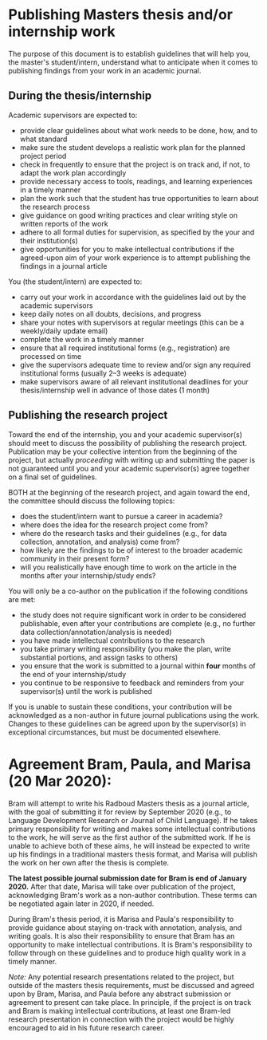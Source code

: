 # Publishing Masters thesis and/or internship work

The purpose of this document is to establish guidelines that will help you, the master's student/intern, understand what to anticipate when it comes to publishing findings from your work in an academic journal.

## During the thesis/internship

Academic supervisors are expected to:

- provide clear guidelines about what work needs to be done, how, and to what standard
- make sure the student develops a realistic work plan for the planned project period
- check in frequently to ensure that the project is on track and, if not, to adapt the work plan accordingly
- provide necessary access to tools, readings, and learning experiences in a timely manner
- plan the work such that the student has true opportunities to learn about the research process
- give guidance on good writing practices and clear writing style on written reports of the work
- adhere to all formal duties for supervision, as specified by the your and their institution(s)
- give opportunities for you to make intellectual contributions if the agreed-upon aim of your work experience is to attempt publishing the findings in a journal article

You (the student/intern) are expected to:

- carry out your work in accordance with the guidelines laid out by the academic supervisors
- keep daily notes on all doubts, decisions, and progress
- share your notes with supervisors at regular meetings (this can be a weekly/daily update email)
- complete the work in a timely manner
- ensure that all required institutional forms (e.g., registration) are processed on time
- give the supervisors adequate time to review and/or sign any required institutional forms (usually 2–3 weeks is adequate)
- make supervisors aware of all relevant institutional deadlines for your thesis/internship well in advance of those dates (1 month)

## Publishing the research project

Toward the end of the internship, you and your academic supervisor(s) should meet to discuss the possibility of publishing the research project. Publication may be your collective intention from the beginning of the project, but actually _proceeding_ with writing up and submitting the paper is not guaranteed until you and your academic supervisor(s) agree together on a final set of guidelines.

BOTH at the beginning of the research project, and again toward the end, the committee should discuss the following topics:

- does the student/intern want to pursue a career in academia?
- where does the idea for the research project come from?
- where do the research tasks and their guidelines (e.g., for data collection, annotation, and analysis) come from?
- how likely are the findings to be of interest to the broader academic community in their present form?
- will you realistically have enough time to work on the article in the months after your internship/study ends?

You will only be a co-author on the publication if the following conditions are met:

- the study does not require significant work in order to be considered publishable, even after your contributions are complete (e.g., no further data collection/annotation/analysis is needed)
- you have made intellectual contributions to the research
- you take primary writing responsibility (you make the plan, write substantial portions, and assign tasks to others)
- you ensure that the work is submitted to a journal within **four** months of the end of your internship/study
- you continue to be responsive to feedback and reminders from your supervisor(s) until the work is published

If you is unable to sustain these conditions, your contribution will be acknowledged as a non-author in future journal publications using the work. Changes to these guidelines can be agreed upon by the supervisor(s) in exceptional circumstances, but must be documented elsewhere.

# Agreement Bram, Paula, and Marisa (20 Mar 2020):

Bram will attempt to write his Radboud Masters thesis as a journal article, with the goal of submitting it for review by September 2020 (e.g., to Language Development Research or Journal of Child Language). If he takes primary responsibility for writing and makes some intellectual contributions to the work, he will serve as the first author of the submitted work. If he is unable to achieve both of these aims, he will instead be expected to write up his findings in a traditional masters thesis format, and Marisa will publish the work on her own after the thesis is complete.

**The latest possible journal submission date for Bram is end of January 2020.** After that date, Marisa will take over publication of the project, acknowledging Bram's work as a non-author contribution. These terms can be negotiated again later in 2020, if needed.

During Bram's thesis period, it is Marisa and Paula's responsibility to provide guidance about staying on-track with annotation, analysis, and writing goals. It is also their responsibility to ensure that Bram has an opportunity to make intellectual contributions. It is Bram's responsibility to follow through on these guidelines and to produce high quality work in a timely manner.

_Note:_ Any potential research presentations related to the project, but outside of the masters thesis requirements, must be discussed and agreed upon by Bram, Marisa, and Paula before any abstract submission or agreement to present can take place. In principle, if the project is on track and Bram is making intellectual contributions, at least one Bram-led research presentation in connection with the project would be highly encouraged to aid in his future research career.
